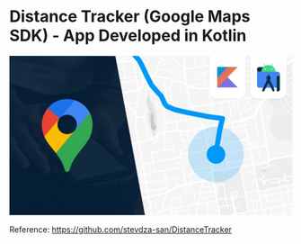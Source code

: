# Distance Tracker (Google Maps SDK) - App Developed in Kotlin

![screenshot1](screenshots/thumbnail.jpg)

Reference: https://github.com/stevdza-san/DistanceTracker

